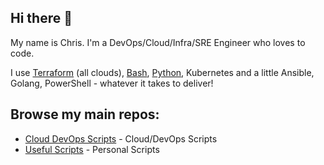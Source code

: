 ## Hi there 👋

My name is Chris. I'm a DevOps/Cloud/Infra/SRE Engineer who loves to code.

I use [Terraform](https://github.com/search?q=language%3AHCL++user%3Achrisbuckleycode++&type=code) (all clouds), [Bash](https://github.com/search?q=language%3AShell+user%3Achrisbuckleycode++&type=code), [Python](https://github.com/search?q=language%3APython+user%3Achrisbuckleycode++&type=code), Kubernetes and a little Ansible, Golang, PowerShell - whatever it takes to deliver!

## Browse my main repos:

- [Cloud DevOps Scripts](https://github.com/chrisbuckleycode/cloud-devops-scripts) - Cloud/DevOps Scripts
- [Useful Scripts](https://github.com/chrisbuckleycode/usefulscripts) - Personal Scripts
